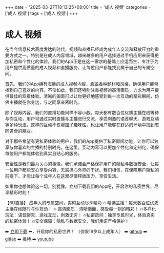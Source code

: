 +++
date = '2025-03-27T18:13:25+08:00'
title = '成人 视频'
categories = ['成人 视频']
tags = ['成人 视频']
+++

# 成人 视频

在当今信息技术高度发达的时代，视频和直播已经成为成年人交流和释放压力的重要方式之一。特别是在成人内容领域，越来越多的用户选择通过手机应用来获得更加私密和个性化的体验。我们的App正是在这一需求的基础上应运而生，专注于为用户提供高质量的成人视频和直播服务，让每位用户都能找到属于自己的专属空间。

首先，我们的App拥有海量的成人视频内容，涵盖各种题材和风格，确保用户能够找到自己喜欢的内容。不仅如此，我们还特别注重视频的高清画质，力求为用户提供最佳的观看体验。清晰的画面可以让你更好地感受到每一次互动的精彩瞬间，仿佛主播就在你身边，与之同享亲密时光。

除了视频内容，我们的直播功能同样不容小觑。每天都有数百位优质主播在线等待与你互动，用户可通过实时直播与主播进行交流，享受刺激的语音聊天、游戏互动等多种玩法。这样的互动不仅增加了趣味性，也让用户能够在舒适的环境中找到志同道合的朋友。

对于那些希望有更私密体验的用户，我们的App提供了私密房间功能，让你可以独享与你喜欢的主播的特别时光。在这里，互动内容可以更加个性化和定制化，确保每位用户都能体验到真实且贴心的服务。

安全性是我们最为关心的事情。我们承诺会严格保护用户的隐私与数据安全，让每一位用户都能安心享受内容，无需担心外界的干扰。我们相信，在保障用户隐私的前提下，才能让每个成年人在这里尽情释放压力，享受生活。

如果你也想体验这一切，别犹豫，立刻下载我们的App吧，开启你的私密世界，尽享精彩时刻！

【6D直播】
成年人的专属空间，实时互动尽享精彩
🔥 精选主播：每天数百位优质主播在线随时与你互动！
🔥 高清画质：清晰画面，感受每一刻的精彩！
🔥多样化玩法：语音聊天、游戏互动，刺激无穷！
🔥私密房间：独享专属时光，体验真实的私密体验！
🔥安全保障：隐私与数据安全，我们承诺严格保护！

➡️ [立即下载](https://down123.s3.ap-east-1.amazonaws.com/down/down.html?channelCode=blog) ⬅️，开启你的私密世界！
（仅限18岁以上成年人）
➡️ [github](https://aldult-live.github.io/)
➡️ [gitlab](https://seo-09598d.gitlab.io/)
➡️ [推特](https://x.com/wegame33)
➡️ [youtube](https://www.youtube.com/@6Dlive)

---
